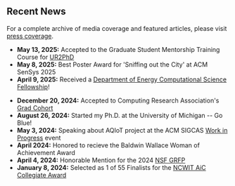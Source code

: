 ## Recent News
For a complete archive of media coverage and featured articles, please visit [press coverage](/press.html).
* **May 13, 2025:** Accepted to the Graduate Student Mentorship Training Course for [UR2PhD](https://cra.org/ur2phd/)
*   **May 8, 2025:** Best Poster Award for 'Sniffing out the City' at ACM SenSys 2025
*   **April 9, 2025:** Received a [Department of Energy Computational Science Fellowship](https://www.energy.gov/science/articles/us-department-energy-selects-35th-class-computational-science-graduate-fellows)!
<!-- *   **March 10, 2025:** 'Sniffing out the City' Poster was accepted to [ACM SenSys 2025](https://sensys.acm.org/2025/) -->
*   **December 20, 2024:** Accepted to Computing Research Association's [Grad Cohort](https://cra.org/cra-wp/grad-cohort-for-women/) 
*   **August 26, 2024:** Started my Ph.D. at the University of Michigan -- Go Blue!
*   **May 3, 2024:** Speaking about AQIoT project at the ACM SIGCAS [Work in Progress](https://www.sigcas.org/2024/03/28/may-3-2024-double-feature-fine-grained-air-quality-sensing-with-internet-of-things-soothsayers-illusionists-con-artists-and-artificial-intelligence/) event
*   **April 2024:** Honored to recieve the Baldwin Wallace  Woman of Achievement Award 
*   **April 4, 2024:** Honorable Mention for the 2024 [NSF GRFP](https://www.research.gov/grfp/AwardeeList.do?method=loadAwardeeList)
*   **January 8, 2024:** Selected as 1 of 55 Finalists for the [NCWIT AiC Collegiate Award](https://www.aspirations.org/award-programs/aic-collegiate-award)

<!-- *   **August 2023:** Awarded the top [CIO Tomorrow Scholarship](https://www.cio-tomorrow.com/studentscholarship.html) at $3,590
*   **July 2023:** Paper on Air Quality Deployment results accepted to [ACM CCSC Midwest Conference](https://www.ccsc.org/midwest/)
*   **March 2023:** Awarded a [NASA Ohio Space Grant Consortium](http://osgc.org/recipients/) Research Scholarship for 2023-24
*   **March 8, 2023:** Accepted into Carnegie Mellon's [Human-Computer Interaction Institute REU](https://hcii.cmu.edu/summer-research-program)
*   **Feburary 24-25, 2023:** Presented Air Quality Research at [OCWiC Conference](https://ocwic23.ocwic.org/)
*   **November 6-9, 2022:** Received an ACM Student Travel Grant for ACM SenSys in Boston
*   **October 22, 2022:** Accepted into Carnegie Mellon's [OurCS Women-in-Tech](https://www.google.com/search?client=safari&rls=en&q=carengie+mellon+our+cs&ie=UTF-8&oe=UTF-8) conference
*   **October 2022:** Air Quality poster was accepted to [ACM SenSys 2022](http://sensys.acm.org/2022/)
*   **September 2022:** Campus Plate paper was accepted to [ACM RACS 2022](https://www.sigapp.org/RACS/RACS2022/) -->
